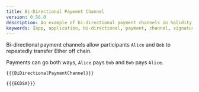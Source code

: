 ```yaml
---
title: Bi-Directional Payment Channel
version: 0.56.0
description: An example of bi-directional payment channels in Solidity
keywords: [app, application, bi-directional, payment, channel, signature, cryptography]
---
```


Bi-directional payment channels allow participants `Alice` and `Bob` to repeatedly transfer Ether off chain.

Payments can go both ways, `Alice` pays `Bob` and `Bob` pays `Alice`.

```solidity
{{{BiDirectionalPaymentChannel}}}
```

```solidity
{{{ECDSA}}}
```
